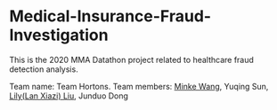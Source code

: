 # Medical-Insurance-Fraud-Investigation

This is the 2020 MMA Datathon project related to healthcare fraud detection analysis.

Team name: Team Hortons. 
Team members: [Minke Wang](https://github.com/chelseawmk?tab=stars), Yuqing Sun, [Lily(Lan Xiazi) Liu](https://www.linkedin.com/in/lanxiaziliu/), Junduo Dong
